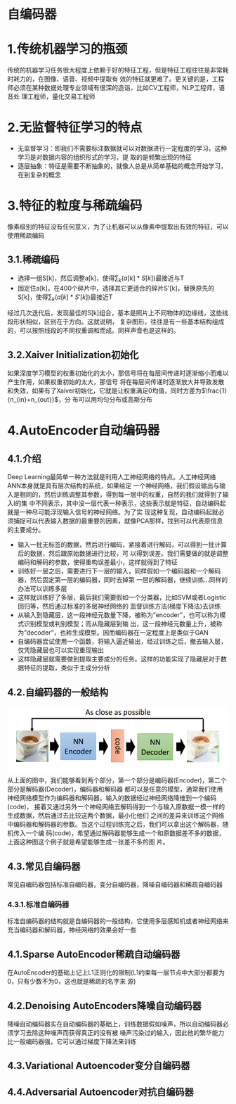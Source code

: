 自编码器
===
# 1.传统机器学习的瓶颈
传统的机器学习任务很大程度上依赖于好的特征工程，但是特征工程往往是非常耗时耗力的，在图像、语音、视频中提取有
效的特征就更难了。更关键的是，工程师必须在某种数据处理专业领域有很深的造诣，比如CV工程师，NLP工程师，语音处
理工程师，量化交易工程师

# 2.无监督特征学习的特点
- 无监督学习：即我们不需要标注数据就可以对数据进行一定程度的学习，这种学习是对数据内容的组织形式的学习，提
取的是频繁出现的特征
- 逐层抽象：特征是需要不断抽象的，就像人总是从简单基础的概念开始学习，在到复杂的概念

# 3.特征的粒度与稀疏编码
像素级别的特征没有任何意义，为了让机器可以从像素中提取出有效的特征，可以使用稀疏编码

## 3.1.稀疏编码
- 选择一组S[k]，然后调整a[k]，使得$\sum_k(a[k] * S[k])$最接近与T
- 固定住a[k]，在400个碎片中，选择其它更适合的碎片S'[k]，替换原先的S[k]，使得$\sum_k(a[k] * S'[k])$最接近T

经过几次迭代后，发现最佳的S[k]组合，基本是照片上不同物体的边缘线，这些线段形状相似，区别在于方向。这就说明，
复杂图形，往往是有一些基本结构组成的，可以按照线段的不同权重调和而成。同样声音也是这样的。

## 3.2.Xaiver Initialization初始化
如果深度学习模型的权重初始化的太小，那信号将在每层间传递时逐渐缩小而难以产生作用，如果权重初始的太大，那信号
将在每层间传递时逐渐放大并导致发散和失效，如果有了Xaiver初始化，它就是让权重满足0均值，同时方差为$\frac{1}{n_{in}+n_{out}}$，分
布可以用均匀分布或高斯分布

# 4.AutoEncoder自动编码器
## 4.1.介绍
Deep Learning最简单一种方法就是利用人工神经网络的特点。人工神经网络ANN本身就是具有层次结构的系统，如果给定
一个神经网络，我们假设输出与输入是相同的，然后训练调整其参数，得到每一层中的权重，自然的我们就得到了输入I的集
中不同表示，其中没一层代表一种表示，这些表示就是特征，自动编码起就是一种尽可能浮现输入信号的神经网络。为了实
现这种复现，自动编码起就必须捕捉可以代表输入数据的最重要的因素，就像PCA那样，找到可以代表原信息的主要成分。

- 输入一批无标签的数据，然后进行编码，紧接着进行解码，可以得到一批计算后的数据，然后跟原始数据进行比较，可
以得到误差。我们需要做的就是调整编码和解码的参数，使得重构误差最小，这样就得到了特征
- 训练好一层之后，需要进行下一层的输入，同样假如一个编码器和一个解码器，然后固定第一层的编码器，同时去掉第
一层的解码器，继续训练...同样的办法可以训练多层
- 这样就训练好了多层，最后我们需要假如一个分类器，比如SVM或者Logistic回归等，然后通过标准的多层神经网络的
监督训练方法(梯度下降法)去训练
- 从输入到隐藏层，这一段神经元数量下降，被称为”encoder”，也可以称为模式识别模型或判别模型；而从隐藏层到输
出，这一段神经元数量上升，被称为”decoder”，也称生成模型。因而编码器在一定程度上是类似于GAN
- 自编码器尝试使用一个函数，将输入逼近输出，经过训练之后，撤去输入层，仅凭隐藏层也可以实现重现输出
- 这样隐藏层就需要做到提取主要成分的任务。这样的功能实现了隐藏层对于数据特征的提取，类似于主成分分析

## 4.2.自编码器的一般结构
![images](images/01.png)<br/>
从上面的图中，我们能够看到两个部分，第一个部分是编码器(Encoder)，第二个部分是解码器(Decoder)，编码器和解码器
都可以是任意的模型，通常我们使用神经网络模型作为编码器和解码器。输入的数据经过神经网络降维到一个编码(code)，
接着又通过另外一个神经网络去解码得到一个与输入原数据一模一样的生成数据，然后通过去比较这两个数据，最小化他们
之间的差异来训练这个网络中编码器和解码器的参数。当这个过程训练完之后，我们可以拿出这个解码器，随机传入一个编
码(code)，希望通过解码器能够生成一个和原数据差不多的数据，上面这种图这个例子就是希望能够生成一张差不多的图
片。

## 4.3.常见自编码器
常见自编码器包括标准自编码器，变分自编码器，降噪自编码器和稀疏自编码器

### 4.3.1.标准自编码器
标准自编码器的结构就是自编码器的一般结构，它使用多层感知机或者神经网络来充当编码器和解码器，神经网络的效果会好一些

## 4.1.Sparse AutoEncoder稀疏自动编码器
在AutoEncoder的基础上记上L1正则化的限制(L1约束每一层节点中大部分都要为0，只有少数不为0，这也就是稀疏的名字来
源)

## 4.2.Denoising AutoEncoders降噪自动编码器
降噪自动编码器实在自动编码器的基础上，训练数据假如噪声，所以自动编码器必须学习去除这种噪声而获得真正的没有被
噪声污染过的输入，因此他的繁华能力比一般编码器强，它可以通过梯度下降法来训练

## 4.3.Variational Autoencoder变分自编码器

## 4.4.Adversarial Autoencoder对抗自编码器
